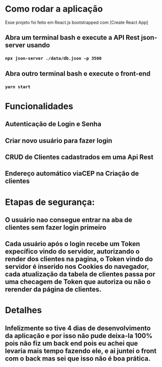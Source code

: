 # Como rodar a aplicação

Esse projeto foi feito em React.js bootstrapped com [Create React App]

## Abra um terminal bash e execute a API Rest json-server usando 

### `npx json-server ./data/db.json -p 3500`

## Abra outro terminal bash e execute o front-end  

### `yarn start`


# Funcionalidades

## Autenticação de Login e Senha

## Criar novo usuário para fazer login

## CRUD de Clientes cadastrados em uma Api Rest

## Endereço automático viaCEP na Criação de clientes 

# Etapas de segurança:
## O usuário nao consegue entrar na aba de clientes sem fazer login primeiro

## Cada usuário após o login recebe um Token expecífico vindo do servidor, autorizando o render dos clientes na pagina, o Token vindo do servidor é inserido nos Cookies do navegador, cada atualização da tabela de clientes passa por uma checagem de Token que autoriza ou não o rerender da página de clientes.

# Detalhes

## Infelizmente so tive 4 dias de desenvolvimento da aplicação e por isso não pude deixa-la 100% pois não fiz um back end pois eu achei que levaria mais tempo fazendo ele, e ai juntei o front com o back mas sei que isso não é boa prática. 



